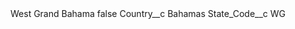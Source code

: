 <?xml version="1.0" encoding="UTF-8"?>
<CustomMetadata xmlns="http://soap.sforce.com/2006/04/metadata" xmlns:xsi="http://www.w3.org/2001/XMLSchema-instance" xmlns:xsd="http://www.w3.org/2001/XMLSchema">
    <label>West Grand Bahama</label>
    <protected>false</protected>
    <values>
        <field>Country__c</field>
        <value xsi:type="xsd:string">Bahamas</value>
    </values>
    <values>
        <field>State_Code__c</field>
        <value xsi:type="xsd:string">WG</value>
    </values>
</CustomMetadata>
